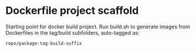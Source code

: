 Dockerfile project scaffold
===========================

Starting point for docker build project. Run build.sh to generate images from Dockerfiles in the tag/build subfolders, auto-tagged as:
```
repo/package:tag-build-suffix
```
